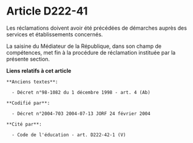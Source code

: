 # Article D222-41

Les réclamations doivent avoir été précédées de démarches auprès des services et établissements concernés.

La saisine du Médiateur de la République, dans son champ de compétences, met fin à la procédure de réclamation instituée par
la présente section.

**Liens relatifs à cet article**

	**Anciens textes**:

	  - Décret n°98-1082 du 1 décembre 1998 - art. 4 (Ab)

	**Codifié par**:

	  - Décret n°2004-703 2004-07-13 JORF 24 février 2004

	**Cité par**:

	  - Code de l'éducation - art. D222-42-1 (V)
